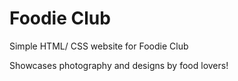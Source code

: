 # Foodie Club

Simple HTML/ CSS website for Foodie Club

Showcases photography and designs by food lovers!
